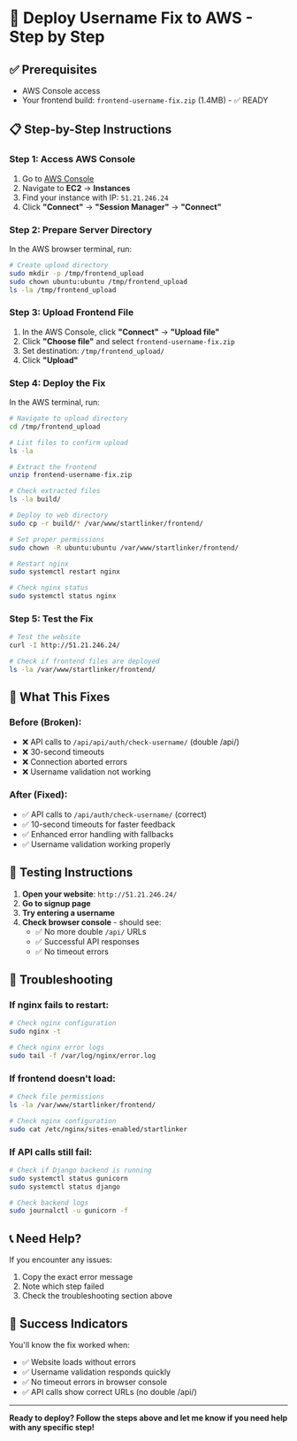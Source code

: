 # 🚀 Deploy Username Fix to AWS - Step by Step

## ✅ Prerequisites
- AWS Console access
- Your frontend build: `frontend-username-fix.zip` (1.4MB) - ✅ READY

## 📋 Step-by-Step Instructions

### Step 1: Access AWS Console
1. Go to [AWS Console](https://console.aws.amazon.com/)
2. Navigate to **EC2** → **Instances**
3. Find your instance with IP: `51.21.246.24`
4. Click **"Connect"** → **"Session Manager"** → **"Connect"**

### Step 2: Prepare Server Directory
In the AWS browser terminal, run:
```bash
# Create upload directory
sudo mkdir -p /tmp/frontend_upload
sudo chown ubuntu:ubuntu /tmp/frontend_upload
ls -la /tmp/frontend_upload
```

### Step 3: Upload Frontend File
1. In the AWS Console, click **"Connect"** → **"Upload file"**
2. Click **"Choose file"** and select `frontend-username-fix.zip`
3. Set destination: `/tmp/frontend_upload/`
4. Click **"Upload"**

### Step 4: Deploy the Fix
In the AWS terminal, run:
```bash
# Navigate to upload directory
cd /tmp/frontend_upload

# List files to confirm upload
ls -la

# Extract the frontend
unzip frontend-username-fix.zip

# Check extracted files
ls -la build/

# Deploy to web directory
sudo cp -r build/* /var/www/startlinker/frontend/

# Set proper permissions
sudo chown -R ubuntu:ubuntu /var/www/startlinker/frontend/

# Restart nginx
sudo systemctl restart nginx

# Check nginx status
sudo systemctl status nginx
```

### Step 5: Test the Fix
```bash
# Test the website
curl -I http://51.21.246.24/

# Check if frontend files are deployed
ls -la /var/www/startlinker/frontend/
```

## 🎯 What This Fixes

### Before (Broken):
- ❌ API calls to `/api/api/auth/check-username/` (double /api/)
- ❌ 30-second timeouts
- ❌ Connection aborted errors
- ❌ Username validation not working

### After (Fixed):
- ✅ API calls to `/api/auth/check-username/` (correct)
- ✅ 10-second timeouts for faster feedback
- ✅ Enhanced error handling with fallbacks
- ✅ Username validation working properly

## 🧪 Testing Instructions

1. **Open your website**: `http://51.21.246.24/`
2. **Go to signup page**
3. **Try entering a username**
4. **Check browser console** - should see:
   - ✅ No more double `/api/` URLs
   - ✅ Successful API responses
   - ✅ No timeout errors

## 🔧 Troubleshooting

### If nginx fails to restart:
```bash
# Check nginx configuration
sudo nginx -t

# Check nginx error logs
sudo tail -f /var/log/nginx/error.log
```

### If frontend doesn't load:
```bash
# Check file permissions
ls -la /var/www/startlinker/frontend/

# Check nginx configuration
sudo cat /etc/nginx/sites-enabled/startlinker
```

### If API calls still fail:
```bash
# Check if Django backend is running
sudo systemctl status gunicorn
sudo systemctl status django

# Check backend logs
sudo journalctl -u gunicorn -f
```

## 📞 Need Help?

If you encounter any issues:
1. Copy the exact error message
2. Note which step failed
3. Check the troubleshooting section above

## 🎉 Success Indicators

You'll know the fix worked when:
- ✅ Website loads without errors
- ✅ Username validation responds quickly
- ✅ No timeout errors in browser console
- ✅ API calls show correct URLs (no double /api/)

---

**Ready to deploy? Follow the steps above and let me know if you need help with any specific step!**
